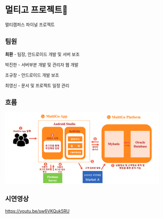# 멀티고 프로젝트:blue_book:

멀티캠퍼스 파이널 프로젝트



## 팀원

**최환** - 팀장, 안드로이드 개발 및 서버 보조

박진한 - 서버부분 개발 및 관리자 웹 개발

조규창 - 안드로이드 개발 보조

최영신 - 문서 및 프로젝트 일정 관리



## 흐름

![flow](images/flow.png)



## 시연영상
https://youtu.be/sw6VKQuk5RU


